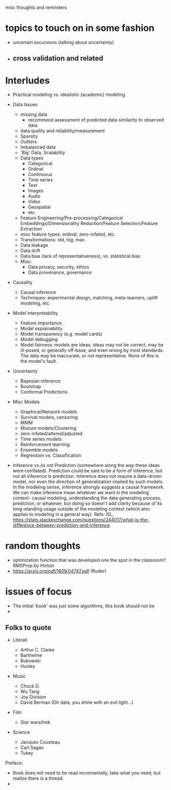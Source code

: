 misc thoughts and reminders


# topics to touch on in some fashion

- uncertain excursions (talking about uncertainty)

- cross validation and related
    - 
# Interludes

- Practical modeling vs. idealistic (academic) modeling
- Data  Issues 
    - missing data
        - recommend assessment of predicted data similarity to observed data
    - data quality and reliability/measurement
    - Sparsity
    - Outliers
    - Imbalanced data
    - 'Big' Data, Scalability
    - Data types
        - Categorical
        - Ordinal
        - Continuous
        - Time series
        - Text
        - Images
        - Audio
        - Video
        - Geospatial
        - etc.
    - Feature Engineering/Pre-processing/Categorical Embeddings/Dimensionality Reduction/Feature Selection/Feature Extraction
    - misc feature types: ordinal, zero-infated, etc.
    - Transformations: std, log, max
    - Data leakage
    - Data drift
    - Data bias (lack of representativeness), vs. statistical bias
    - Misc:
        - Data privacy, security, ethics
        - Data provenance, governance
- Causality
    - Causal inference
    - Techniques: experimental design, matching, meta-learners, uplift modeling, etc.
- Model interpretability
    - Feature importance
    - Model explainability
    - Model transparency (e.g. model cards)
    - Model debugging
    - Model fairness: models are ideas, ideas may not be correct, may be ill-posed, or generally off-base, and even wrong by most standards.  The data may be inaccurate, or not representative. None of this is the model's fault.
- Uncertainty
    - Bayesian inference
    - Bootstrap
    - Conformal Predictions

- Misc Models
    - Graphical/Network models
    - Survival models, censoring
    - MMM
    - Mixture models/Clustering
    - zero-infated/altered/adjusted
    - Time series models
    - Reinforcement learning
    - Ensemble models
    - Regression vs. Classification

- Inference vs./is not Prediction (somewhere along the way these ideas were conflated).  Prediction could be said to be a form of inference, but not all inference is prediction.  Inference does not require a data-driven model, nor even the direction of generalization implied by such models. In the modeling sense, inference strongly suggests a causal framework.  We can make inference mean whatever we want in the modeling context- causal modeling, understanding the data generating process, prediction, or whatever, but doing so doesn't add clarity because of its long-standing usage outside of the modeling context (which also applies to modeling in a general way).
Refs: ISL, https://stats.stackexchange.com/questions/244017/what-is-the-difference-between-prediction-and-inference

# random thoughts
- optimization function that was developed one the spot in the classroom? RMSProp by Hinton
- https://arxiv.org/pdf/1609.04747.pdf (Ruder)

# issues of focus

- The initial 'book' was just some algorithms, this book should not be
- 

## Folks to quote

- Literati
    - Arthur C. Clarke
    - Barthelme
    - Bukowski
    - Huxley

- Music
    - Chuck D.
    - Wu Tang
    - Joy Division
    - David Berman (Oh data, you shine with an evil light...)
- Film
    - Star wars/trek

- Science
    - Jacques Cousteau
    - Carl Sagan
    - Tukey


Preface:
- Book does not need to be read incrementally, take what you need, but realize there is a thread.
- 